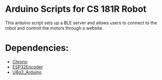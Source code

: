 # Arduino Scripts for CS 181R Robot

This arduino script sets up a BLE server and allows users to connect to the robot and controll the motors through a website.

# Dependencies:

- [Chrono](http://github.com/SofaPirate/Chrono)
- [ESP32Encoder](https://github.com/madhephaestus/ESP32Encoder.git)
- [U8g2_Arduino](https://github.com/olikraus/U8g2_Arduino)
